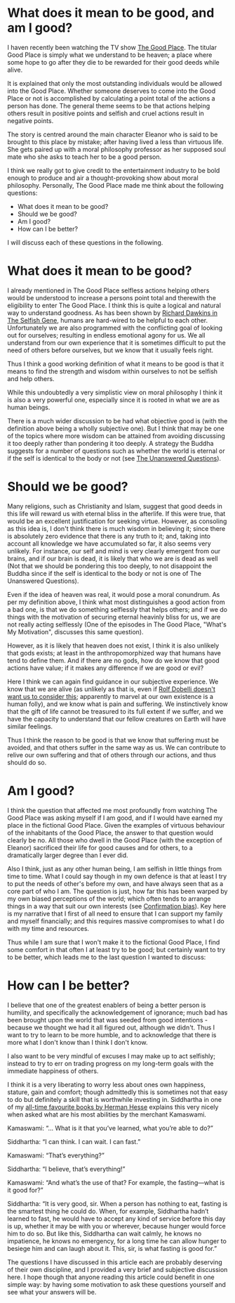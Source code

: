 # What does it mean to be good, and am I good?

I haven recently been watching the TV show [The Good Place](https://en.wikipedia.org/wiki/The_Good_Place). The titular Good Place is simply what we understand to be heaven; a place where some hope to go after they die to be rewarded for their good deeds while alive.

It is explained that only the most outstanding individuals would be allowed into the Good Place. Whether someone deserves to come into the Good Place or not is accomplished by calculating a point total of the actions a person has done. The general theme seems to be that actions helping others result in positive points and selfish and cruel actions result in negative points.

The story is centred around the main character Eleanor who is said to be brought to this place by mistake; after having lived a less than virtuous life. She gets paired up with a moral philosophy professor as her supposed soul mate who she asks to teach her to be a good person.

I think we really got to give credit to the entertainment industry to be bold enough to produce and air a thought-provoking show about moral philosophy. Personally, The Good Place made me think about the following questions:

- What does it mean to be good?
- Should we be good?
- Am I good?
- How can I be better?

I will discuss each of these questions in the following.

# What does it mean to be good?

I already mentioned in The Good Place selfless actions helping others would be understood to increase a persons point total and therewith the eligibility to enter The Good Place. I think this is quite a logical and natural way to understand goodness. As has been shown by [Richard Dawkins in The Selfish Gene](https://en.wikipedia.org/wiki/The_Selfish_Gene), humans are hard-wired to be helpful to each other. Unfortunately we are also programmed with the conflicting goal of looking out for ourselves; resulting in endless emotional agony for us. We all understand from our own experience that it is sometimes difficult to put the need of others before ourselves, but we know that it usually feels right.

Thus I think a good working definition of what it means to be good is that it means to find the strength and wisdom within ourselves to not be selfish and help others.

While this undoubtedly a very simplistic view on moral philosophy I think it is also a very powerful one, especially since it is rooted in what we are as human beings.

There is a much wider discussion to be had what objective good is (with the definition above being a wholly subjective one). But I think that may be one of the topics where more wisdom can be attained from avoiding discussing it too deeply rather than pondering it too deeply. A strategy the Buddha suggests for a number of questions such as whether the world is eternal or if the self is identical to the body or not (see [The Unanswered Questions](https://en.wikipedia.org/wiki/The_unanswered_questions)).

# Should we be good?

Many religions, such as Christianity and Islam, suggest that good deeds in this life will reward us with eternal bliss in the afterlife. If this were true, that would be an excellent justification for seeking virtue. However, as consoling as this idea is, I don't think there is much wisdom in believing it; since there is absolutely zero evidence that there is any truth to it; and, taking into account all knowledge we have accumulated so far, it also seems very unlikely. For instance, our self and mind is very clearly emergent from our brains, and if our brain is dead, it is likely that who we are is dead as well (Not that we should be pondering this too deeply, to not disappoint the Buddha since if the self is identical to the body or not is one of The Unanswered Questions).

Even if the idea of heaven was real, it would pose a moral conundrum. As per my definition above, I think what most distinguishes a good action from a bad one, is that we do something selflessly that helps others; and if we do things with the motivation of securing eternal heavinly bliss for us, we are not really acting selflessly (One of the episodes in The Good Place, "What's My Motivation", discusses this same question).

However, as it is likely that heaven does not exist, I think it is also unlikely that gods exists; at least in the anthropomorphized way that humans have tend to define them. And if there are no gods, how do we know that good actions have value; if it makes any difference if we are good or evil?

Here I think we can again find guidance in our subjective experience. We know that we are alive (as unlikely as that is, even if [Rolf Dobelli doesn't want us to consider this](https://spearoflight.wordpress.com/2022/02/26/the-art-of-thinking-clearly-book-review/); apparently to marvel at our own existence is a human folly), and we know what is pain and suffering. We instinctively know that the gift of life cannot be treasured to its full extent if we suffer, and we have the capacity to understand that our fellow creatures on Earth will have similar feelings.

Thus I think the reason to be good is that we know that suffering must be avoided, and that others suffer in the same way as us. We can contribute to relive our own suffering and that of others through our actions, and thus should do so.

# Am I good?

I think the question that affected me most profoundly from watching The Good Place was asking myself if I am good, and if I would have earned my place in the fictional Good Place. Given the examples of virtuous behaviour of the inhabitants of the Good Place, the answer to that question would clearly be no. All those who dwell in the Good Place (with the exception of Eleanor) sacrificed their life for good causes and for others, to a dramatically larger degree than I ever did.

Also I think, just as any other human being, I am selfish in little things from time to time. What I could say though in my own defence is that at least I try to put the needs of other's before my own, and have always seen that as a core part of who I am. The question is just, how far this has been warped by my own biased perceptions of the world; which often tends to arrange things in a way that suit our own interests (see [Confirmation bias](https://en.wikipedia.org/wiki/Confirmation_bias)). Key here is my narrative that I first of all need to ensure that I can support my family and myself financially; and this requires massive compromises to what I do with my time and resources.

Thus while I am sure that I won't make it to the fictional Good Place, I find some comfort in that often I at least try to be good; but certainly want to try to be better, which leads me to the last question I wanted to discuss:

# How can I be better?

I believe that one of the greatest enablers of being a better person is humility, and specifically the acknowledgement of ignorance; much bad has been brought upon the world that was seeded from good intentions - because we thought we had it all figured out, although we didn't. Thus I want to try to learn to be more humble, and to acknowledge that there is more what I don't know than I think I don't know.

I also want to be very mindful of excuses I may make up to act selfishly; instead to try to err on trading progress on my long-term goals with the immediate happiness of others.

I think it is a very liberating to worry less about ones own happiness, stature, gain and comfort; though admittedly this is sometimes not that easy to do but definitely a skill that is worthwhile investing in. Siddhartha in one of my [all-time favourite books by Herman Hesse](https://www.goodreads.com/book/show/52036.Siddhartha) explains this very nicely when asked what are his most abilities by the merchant Kamaswami.

Kamaswami: “... What is it that you’ve learned, what you’re able to do?”

Siddhartha: “I can think. I can wait. I can fast.”

Kamaswami: “That’s everything?”

Siddhartha: “I believe, that’s everything!”

Kamaswami: “And what’s the use of that? For example, the fasting—what is it good for?”

Siddhartha: “It is very good, sir. When a person has nothing to eat, fasting is the smartest thing he could do. When, for example, Siddhartha hadn’t learned to fast, he would have to accept any kind of service before this day is up, whether it may be with you or wherever, because hunger would force him to do so. But like this, Siddhartha can wait calmly, he knows no impatience, he knows no emergency, for a long time he can allow hunger to besiege him and can laugh about it. This, sir, is what fasting is good for.”

The questions I have discussed in this article each are probably deserving of their own discipline, and I provided a very brief and subjective discussion here. I hope though that anyone reading this article could benefit in one simple way: by having some motivation to ask these questions yourself and see what your answers will be.
